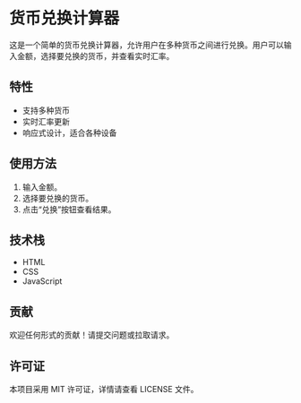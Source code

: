 # 货币兑换计算器

这是一个简单的货币兑换计算器，允许用户在多种货币之间进行兑换。用户可以输入金额，选择要兑换的货币，并查看实时汇率。

## 特性
- 支持多种货币
- 实时汇率更新
- 响应式设计，适合各种设备

## 使用方法
1. 输入金额。
2. 选择要兑换的货币。
3. 点击“兑换”按钮查看结果。

## 技术栈
- HTML
- CSS
- JavaScript

## 贡献
欢迎任何形式的贡献！请提交问题或拉取请求。

## 许可证
本项目采用 MIT 许可证，详情请查看 LICENSE 文件。
